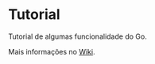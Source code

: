 # Tutorial

Tutorial de algumas funcionalidade do Go.

Mais informações no [Wiki](https://github.com/kustavo/tutorial-go/wiki).
